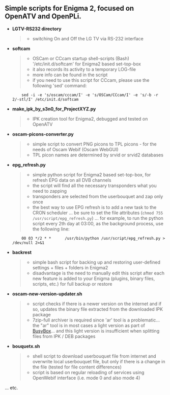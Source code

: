 ## Simple scripts for Enigma 2, focused on OpenATV and OpenPLi.

+ **LGTV-RS232 directory**
   > - switching On and Off the LG TV via RS-232 interface

+ **softcam**
   > - OSCam or CCcam startup shell-scripts (Bash) '/etc/init.d/softcam' for Enigma2 based set-top-box
   > - it also records its activity to a temporary LOG-file
   > - more info can be found in the script
   > - if you need to use this script for CCcam, please use the following 'sed' command:
   ``` 
       sed -i -e 's/oscam/cccam/I' -e 's/OSCam/CCcam/I' -e 's/-b -r 2/-stl/I' /etc/init.d/softcam
   ```
+ **make_ipk_by_s3n0_for_ProjectXYZ.py**
   > - IPK creation tool for Enigma2, debugged and tested on OpenATV

+ **oscam-picons-converter.py**
   > - simple script to convert PNG picons to TPL picons - for the needs of Oscam Webif (Oscam WebGUI)
   > - TPL picon names are determined by srvid or srvid2 databases

+ **epg_refresh.py**
   > - simple python script for Enigma2 based set-top-box, for refresh EPG data on all DVB channels
   > - the script will find all the necessary transponders what you need to zapping
   > - transponders are selected from the userbouquet and zap only once
   > - the best way to use EPG refresh is to add a new task to the CRON scheduler ... be sure to set the file attributes (`chmod 755 /usr/script/epg_refresh.py`) ... for example, to run the python script every 2th day at 03:00, as the background process, use the following line:
   
   ```
       00 03 */2 * *      /usr/bin/python /usr/script/epg_refresh.py > /dev/null 2>&1
   ```

+ **backrest**
   > - simple bash script for backing up and restoring user-defined settings + files + folders in Enigma2
   > - disadvantage is the need to manually edit this script after each new feature is added to your Enigma (plugins, binary files, scripts, etc.) for full backup or restore

+ **oscam-new-version-updater.sh**
   > - script checks if there is a newer version on the internet and if so, updates the binary file extracted from the downloaded IPK package
   > - 7zip-full archiver is required since 'ar' tool is a problematic... the "ar" tool is in most cases a light version as part of [BusyBox](https://busybox.net/)... and this light version is insufficient when splitting files from IPK / DEB packages

+ **bouquetx.sh**
   > - shell script to download userbouquet file from internet and overwrite local userbouquet file, but only if there is a change in the file (tested for file content differences)
   > - script is based on regular reloading of services using OpenWebif interface (i.e. mode 0 and also mode 4)

... etc.
